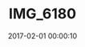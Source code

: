 ---
layout: post
title: IMG_6180
description: Real name unknown
date: 2017-02-01 00:00:10
imageUrl: https://imgs.snorv.art/imgs/2017/02/img-6180.jpg
---